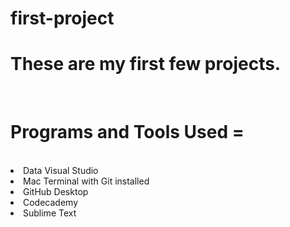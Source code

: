 # first-project
<h1>These are my first few projects.</h1>
<br>
<h1>Programs and Tools Used = </h1>
<br>
<li>Data Visual Studio</li>
<li>Mac Terminal with Git installed</li>
<li>GitHub Desktop</li>
<li>Codecademy</li>
<li>Sublime Text</li>
